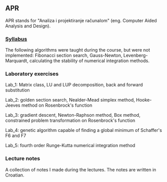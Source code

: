 ﻿## APR

APR stands for "Analiza i projektiranje računalom" (eng. Computer Aided Analysis and Design).


### [Syllabus](http://www.fer.unizg.hr/en/course/apr)

The following algorithms were taught during the course, but were not implemented: Fibonacci section search, Gauss-Newton, Levenberg-Marquardt, calculating the stability of numerical integration methods.


### Laboratory exercises

Lab_1: Matrix class, LU and LUP decomposition, back and forward substitution

Lab_2: golden section search, Nealder-Mead simplex method, Hooke-Jeeves method on Rosenbrock's function

Lab_3: gradient descent, Newton-Raphson method, Box method, constrained problem transformation on Rosenbrock's function

Lab_4: genetic algorithm capable of finding a global minimum of Schaffer's F6 and F7

Lab_5: fourth order Runge-Kutta numerical integration method


### Lecture notes

A collection of notes I made during the lectures. The notes are written in Croatian.
